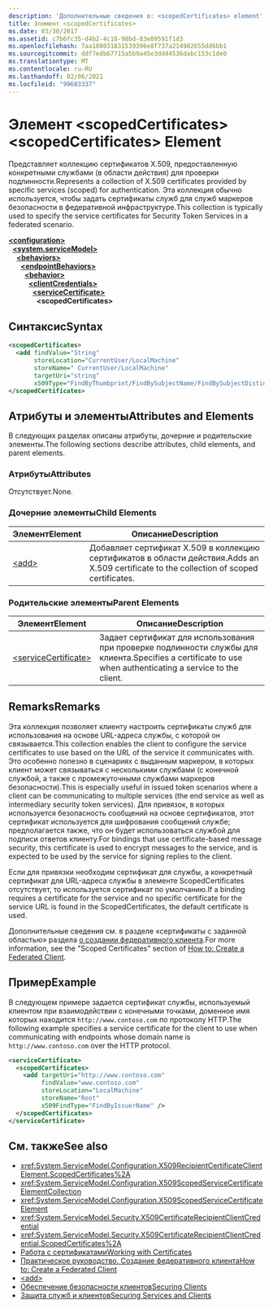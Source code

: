 ```yaml
---
description: 'Дополнительные сведения о: <scopedCertificates> element'
title: Элемент <scopedCertificates>
ms.date: 03/30/2017
ms.assetid: c7b6fc35-d4b2-4c18-98bd-83e09591f1d3
ms.openlocfilehash: 7aa108031831539396e8f737a214982655dd6bb1
ms.sourcegitcommit: ddf7edb67715a5b9a45e3dd44536dabc153c1de0
ms.translationtype: MT
ms.contentlocale: ru-RU
ms.lasthandoff: 02/06/2021
ms.locfileid: "99683337"
---
```

# <a name="scopedcertificates-element"></a><span data-ttu-id="d270f-103">Элемент \<scopedCertificates></span><span class="sxs-lookup"><span data-stu-id="d270f-103">\<scopedCertificates> Element</span></span>

<span data-ttu-id="d270f-104">Представляет коллекцию сертификатов X.509, предоставленную конкретными службами (в области действия) для проверки подлинности.</span><span class="sxs-lookup"><span data-stu-id="d270f-104">Represents a collection of X.509 certificates provided by specific services (scoped) for authentication.</span></span> <span data-ttu-id="d270f-105">Эта коллекция обычно используется, чтобы задать сертификаты служб для служб маркеров безопасности в федеративной инфраструктуре.</span><span class="sxs-lookup"><span data-stu-id="d270f-105">This collection is typically used to specify the service certificates for Security Token Services in a federated scenario.</span></span>  
  
[**\<configuration>**](../configuration-element.md)\
&nbsp;&nbsp;[**\<system.serviceModel>**](system-servicemodel.md)\
&nbsp;&nbsp;&nbsp;&nbsp;[**\<behaviors>**](behaviors.md)\
&nbsp;&nbsp;&nbsp;&nbsp;&nbsp;&nbsp;[**\<endpointBehaviors>**](endpointbehaviors.md)\
&nbsp;&nbsp;&nbsp;&nbsp;&nbsp;&nbsp;&nbsp;&nbsp;[**\<behavior>**](behavior-of-endpointbehaviors.md)\
&nbsp;&nbsp;&nbsp;&nbsp;&nbsp;&nbsp;&nbsp;&nbsp;&nbsp;&nbsp;[**\<clientCredentials>**](clientcredentials.md)\
&nbsp;&nbsp;&nbsp;&nbsp;&nbsp;&nbsp;&nbsp;&nbsp;&nbsp;&nbsp;&nbsp;&nbsp;[**\<serviceCertificate>**](servicecertificate-of-clientcredentials-element.md)\
&nbsp;&nbsp;&nbsp;&nbsp;&nbsp;&nbsp;&nbsp;&nbsp;&nbsp;&nbsp;&nbsp;&nbsp;&nbsp;&nbsp;**\<scopedCertificates>**  
  
## <a name="syntax"></a><span data-ttu-id="d270f-106">Синтаксис</span><span class="sxs-lookup"><span data-stu-id="d270f-106">Syntax</span></span>  
  
```xml  
<scopedCertificates>
  <add findValue="String"
       storeLocation="CurrentUser/LocalMachine"
       storeName=" CurrentUser/LocalMachine"
       targetUri="string"
       x509Type="FindByThumbprint/FindBySubjectName/FindBySubjectDistinguishedName/FindByIssuerName/FindByIssuerDistinguishedName/FindBySerialNumber/FindByTimeValid/FindByTimeNotYetValid/FindBySerialNumber/FindByTimeExpired/FindByTemplateName/FindByApplicationPolicy/FindByCertificatePolicy/FindByExtension/FindByKeyUsage/FindBySubjectKeyIdentifier" />
</scopedCertificates>
```  
  
## <a name="attributes-and-elements"></a><span data-ttu-id="d270f-107">Атрибуты и элементы</span><span class="sxs-lookup"><span data-stu-id="d270f-107">Attributes and Elements</span></span>  

 <span data-ttu-id="d270f-108">В следующих разделах описаны атрибуты, дочерние и родительские элементы.</span><span class="sxs-lookup"><span data-stu-id="d270f-108">The following sections describe attributes, child elements, and parent elements.</span></span>  
  
### <a name="attributes"></a><span data-ttu-id="d270f-109">Атрибуты</span><span class="sxs-lookup"><span data-stu-id="d270f-109">Attributes</span></span>  

 <span data-ttu-id="d270f-110">Отсутствует.</span><span class="sxs-lookup"><span data-stu-id="d270f-110">None.</span></span>  
  
### <a name="child-elements"></a><span data-ttu-id="d270f-111">Дочерние элементы</span><span class="sxs-lookup"><span data-stu-id="d270f-111">Child Elements</span></span>  
  
|<span data-ttu-id="d270f-112">Элемент</span><span class="sxs-lookup"><span data-stu-id="d270f-112">Element</span></span>|<span data-ttu-id="d270f-113">Описание</span><span class="sxs-lookup"><span data-stu-id="d270f-113">Description</span></span>|  
|-------------|-----------------|  
|[\<add>](add-of-scopedcertificates-element.md)|<span data-ttu-id="d270f-114">Добавляет сертификат X.509 в коллекцию сертификатов в области действия.</span><span class="sxs-lookup"><span data-stu-id="d270f-114">Adds an X.509 certificate to the collection of scoped certificates.</span></span>|  
  
### <a name="parent-elements"></a><span data-ttu-id="d270f-115">Родительские элементы</span><span class="sxs-lookup"><span data-stu-id="d270f-115">Parent Elements</span></span>  
  
|<span data-ttu-id="d270f-116">Элемент</span><span class="sxs-lookup"><span data-stu-id="d270f-116">Element</span></span>|<span data-ttu-id="d270f-117">Описание</span><span class="sxs-lookup"><span data-stu-id="d270f-117">Description</span></span>|  
|-------------|-----------------|  
|[\<serviceCertificate>](servicecertificate-of-servicecredentials.md)|<span data-ttu-id="d270f-118">Задает сертификат для использования при проверке подлинности службы для клиента.</span><span class="sxs-lookup"><span data-stu-id="d270f-118">Specifies a certificate to use when authenticating a service to the client.</span></span>|  
  
## <a name="remarks"></a><span data-ttu-id="d270f-119">Remarks</span><span class="sxs-lookup"><span data-stu-id="d270f-119">Remarks</span></span>  

 <span data-ttu-id="d270f-120">Эта коллекция позволяет клиенту настроить сертификаты служб для использования на основе URL-адреса службы, с которой он связывается.</span><span class="sxs-lookup"><span data-stu-id="d270f-120">This collection enables the client to configure the service certificates to use based on the URL of the service it communicates with.</span></span> <span data-ttu-id="d270f-121">Это особенно полезно в сценариях с выданным маркером, в которых клиент может связываться с несколькими службами (с конечной службой, а также с промежуточными службами маркеров безопасности).</span><span class="sxs-lookup"><span data-stu-id="d270f-121">This is especially useful in issued token scenarios where a client can be communicating to multiple services (the end service as well as intermediary security token services).</span></span> <span data-ttu-id="d270f-122">Для привязок, в которых используется безопасность сообщений на основе сертификатов, этот сертификат используется для шифрования сообщений службе; предполагается также, что он будет использоваться службой для подписи ответов клиенту.</span><span class="sxs-lookup"><span data-stu-id="d270f-122">For bindings that use certificate-based message security, this certificate is used to encrypt messages to the service, and is expected to be used by the service for signing replies to the client.</span></span>  
  
 <span data-ttu-id="d270f-123">Если для привязки необходим сертификат для службы, а конкретный сертификат для URL-адреса службы в элементе ScopedCertificates отсутствует, то используется сертификат по умолчанию.</span><span class="sxs-lookup"><span data-stu-id="d270f-123">If a binding requires a certificate for the service and no specific certificate for the service URL is found in the ScopedCertificates, the default certificate is used.</span></span>  
  
 <span data-ttu-id="d270f-124">Дополнительные сведения см. в разделе «сертификаты с заданной областью» раздела [о создании федеративного клиента](../../../wcf/feature-details/how-to-create-a-federated-client.md).</span><span class="sxs-lookup"><span data-stu-id="d270f-124">For more information, see the "Scoped Certificates" section of [How to: Create a Federated Client](../../../wcf/feature-details/how-to-create-a-federated-client.md).</span></span>  
  
## <a name="example"></a><span data-ttu-id="d270f-125">Пример</span><span class="sxs-lookup"><span data-stu-id="d270f-125">Example</span></span>  

 <span data-ttu-id="d270f-126">В следующем примере задается сертификат службы, используемый клиентом при взаимодействии с конечными точками, доменное имя которых находится `http://www.contoso.com` по протоколу HTTP.</span><span class="sxs-lookup"><span data-stu-id="d270f-126">The following example specifies a service certificate for the client to use when communicating with endpoints whose domain name is `http://www.contoso.com` over the HTTP protocol.</span></span>  
  
```xml  
<serviceCertificate>
  <scopedCertificates>
    <add targetUri="http://www.contoso.com"
         findValue="www.contoso.com"
         storeLocation="LocalMachine"
         storeName="Root"
         x509FindType="FindByIssuerName" />
  </scopedCertificates>
</serviceCertificate>
```  
  
## <a name="see-also"></a><span data-ttu-id="d270f-127">См. также</span><span class="sxs-lookup"><span data-stu-id="d270f-127">See also</span></span>

- <xref:System.ServiceModel.Configuration.X509RecipientCertificateClientElement.ScopedCertificates%2A>
- <xref:System.ServiceModel.Configuration.X509ScopedServiceCertificateElementCollection>
- <xref:System.ServiceModel.Configuration.X509ScopedServiceCertificateElement>
- <xref:System.ServiceModel.Security.X509CertificateRecipientClientCredential>
- <xref:System.ServiceModel.Security.X509CertificateRecipientClientCredential.ScopedCertificates%2A>
- [<span data-ttu-id="d270f-128">Работа с сертификатами</span><span class="sxs-lookup"><span data-stu-id="d270f-128">Working with Certificates</span></span>](../../../wcf/feature-details/working-with-certificates.md)
- [<span data-ttu-id="d270f-129">Практическое руководство. Создание федеративного клиента</span><span class="sxs-lookup"><span data-stu-id="d270f-129">How to: Create a Federated Client</span></span>](../../../wcf/feature-details/how-to-create-a-federated-client.md)
- [\<add>](add-of-scopedcertificates-element.md)
- [<span data-ttu-id="d270f-130">Обеспечение безопасности клиентов</span><span class="sxs-lookup"><span data-stu-id="d270f-130">Securing Clients</span></span>](../../../wcf/securing-clients.md)
- [<span data-ttu-id="d270f-131">Защита служб и клиентов</span><span class="sxs-lookup"><span data-stu-id="d270f-131">Securing Services and Clients</span></span>](../../../wcf/feature-details/securing-services-and-clients.md)
